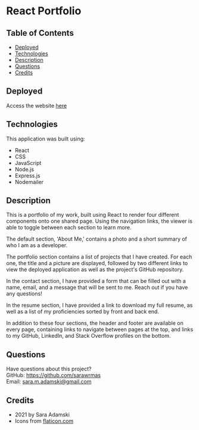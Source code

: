 # React Portfolio

## Table of Contents
* [Deployed](#deployed)
* [Technologies](#technologies)
* [Description](#description)
* [Questions](#questions)
* [Credits](#credits)

## Deployed
Access the website [here](https://sara-adamski.herokuapp.com/)
## Technologies
This application was built using:
* React
* CSS
* JavaScript
* Node.js
* Express.js
* Nodemailer

## Description
This is a portfolio of my work, built using React to render four different components onto one shared page. Using the navigation links, the viewer is able to toggle between each section to learn more.

The default section, 'About Me,' contains a photo and a short summary of who I am as a developer.

The portfolio section contains a list of projects that I have created. For each one, the title and a picture are displayed, followed by two different links to view the deployed application as well as the project's GitHub repository.

In the contact section, I have provided a form that can be filled out with a name, email, and a message that will be sent to me. Reach out if you have any questions!

In the resume section, I have provided a link to download my full resume, as well as a list of my proficiencies sorted by front and back end.

In addition to these four sections, the header and footer are available on every page, containing links to navigate between pages at the top, and links to my GitHub, LinkedIn, and Stack Overflow profiles on the bottom.

## Questions
Have questions about this project?  
GitHub: https://github.com/sarawrmas  
Email: sara.m.adamski@gmail.com

## Credits
* 2021 by Sara Adamski
* Icons from [flaticon.com](https://www.flaticon.com/)